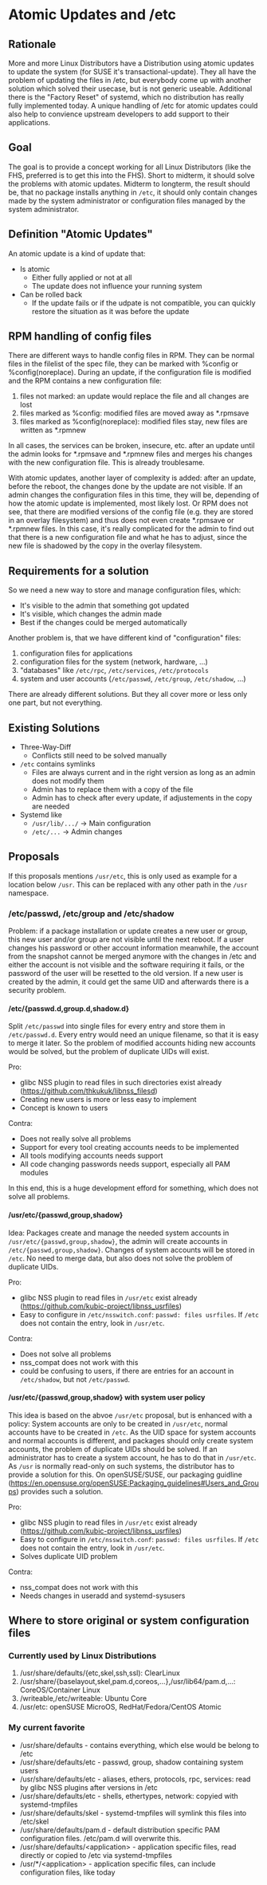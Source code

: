 # Atomic Updates and /etc

## Rationale

More and more Linux Distributors have a Distribution using atomic updates to update the system (for SUSE it's transactional-update). They all have the problem of updating the files in /etc, but everybody come up with another solution which solved their usecase, but is not generic useable.
Additional there is the "Factory Reset" of systemd, which no distribution has really fully implemented today. A unique handling of /etc for atomic updates could also help to convience upstream developers to add support to their applications.

## Goal

The goal is to provide a concept working for all Linux Distributors (like the FHS, preferred is to get this into the FHS). Short to midterm, it should solve the problems with atomic updates. Midterm to longterm, the result should be, that no package installs anything in `/etc`, it should only contain changes made by the system administrator or configuration files managed by the system administrator.

## Definition "Atomic Updates"

An atomic update is a kind of update that:

* Is atomic
  * Either fully applied or not at all
  * The update does not influence your running system
* Can be rolled back
  * If the update fails or if the udpate is not compatible, you can quickly restore the situation as it was before the update


## RPM handling of config files

There are different ways to handle config files in RPM. They can be normal files in the filelist of the spec file, they can be marked with %config or %config(noreplace).
During an update, if the configuration file is modified and the RPM contains a new configuration file:
1. files not marked: an update would replace the file and all changes are lost
2. files marked as %config: modified files are moved away as \*.rpmsave
3. files marked as %config(noreplace): modified files stay, new files are written as \*.rpmnew

In all cases, the services can be broken, insecure, etc. after an update until the admin looks for \*.rpmsave and \*.rpmnew files and merges his changes with the new configuration file. This is already troublesame.

With atomic updates, another layer of complexity is added: after an update, before the reboot, the changes done by the update are not visible. If an admin changes the configuration files in this time, they will be, depending of how the atomic update is implemented, most likely lost. Or RPM does not see, that there are modified versions of the config file (e.g. they are stored in an overlay filesystem) and thus does not even create \*.rpmsave or \*.rpmnew files. In this case, it's really complicated for the admin to find out that there is a new configuration file and what he has to adjust, since the new file is shadowed by the copy in the overlay filesystem.

## Requirements for a solution

So we need a new way to store and manage configuration files, which:
* It's visible to the admin that something got updated
* It's visible, which changes the admin made
* Best if the changes could be merged automatically

Another problem is, that we have different kind of "configuration" files:
1. configuration files for applications
2. configuration files for the system (network, hardware, ...)
3. "databases" like `/etc/rpc`, `/etc/services`, `/etc/protocols`
4. system and user accounts (`/etc/passwd`, `/etc/group`, `/etc/shadow`, ...)

There are already different solutions. But they all cover more or less only one part, but not everything.

## Existing Solutions

* Three-Way-Diff
  * Conflicts still need to be solved manually
* `/etc` contains symlinks
  * Files are always current and in the right version as long as an admin does not modify them
  * Admin has to replace them with a copy of the file
  * Admin has to check after every update, if adjustements in the copy are needed
* Systemd like
  * `/usr/lib/.../` -> Main configuration
  * `/etc/...` -> Admin changes
  
## Proposals

If this proposals mentions `/usr/etc`, this is only used as example for a location below `/usr`. This can be replaced with any other path in the `/usr` namespace.
  
### /etc/passwd, /etc/group and /etc/shadow

Problem: if a package installation or update creates a new user or group, this new user and/or group are not visible until the next reboot. If a user changes his password or other account information meanwhile, the account from the snapshot cannot be merged anymore with the changes in /etc and either the account is not visible and the software requiring it fails, or the password of the user will be resetted to the old version. If a new user is created by the admin, it could get the same UID and afterwards there is a security problem.

#### /etc/{passwd.d,group.d,shadow.d}

Split `/etc/passwd` into single files for every entry and store them in `/etc/passwd.d`. Every entry would need an unique filename, so that it is easy to merge it later. So the problem of modified accounts hiding new accounts would be solved, but the problem of duplicate UIDs will exist.

Pro:
* glibc NSS plugin to read files in such directories exist already (https://github.com/thkukuk/libnss_filesd)
* Creating new users is more or less easy to implement
* Concept is known to users

Contra:
* Does not really solve all problems
* Support for every tool creating accounts needs to be implemented
* All tools modifying accounts needs support
* All code changing passwords needs support, especially all PAM modules

In this end, this is a huge development efford for something, which does not solve all problems.

#### /usr/etc/{passwd,group,shadow}

Idea: Packages create and manage the needed system accounts in `/usr/etc/{passwd,group,shadow}`, the admin will create accounts in `/etc/{passwd,group,shadow}`. Changes of system accounts will be stored in `/etc`. No need to merge data, but also does not solve the problem of duplicate UIDs.

Pro:
* glibc NSS plugin to read files in `/usr/etc` exist already (https://github.com/kubic-project/libnss_usrfiles)
* Easy to configure in `/etc/nsswitch.conf`: `passwd: files usrfiles`. If `/etc` does not contain the entry, look in `/usr/etc`.

Contra:
* Does not solve all problems
* nss_compat does not work with this
* could be confusing to users, if there are entries for an account in `/etc/shadow`, but not `/etc/passwd`.

#### /usr/etc/{passwd,group,shadow} with system user policy

This idea is based on the abvoe `/usr/etc` proposal, but is enhanced with a policy: System accounts are only to be created in `/usr/etc`, normal accounts have to be created in `/etc`. As the UID space for system accounts and normal accounts is different, and packages should only create system accounts, the problem of duplicate UIDs should be solved. If an administrator has to create a system account, he has to do that in `/usr/etc`. As `/usr` is normally read-only on such systems, the distributor has to provide a solution for this. On openSUSE/SUSE, our packaging guidline (https://en.opensuse.org/openSUSE:Packaging_guidelines#Users_and_Groups) provides such a solution.

Pro:
* glibc NSS plugin to read files in `/usr/etc` exist already (https://github.com/kubic-project/libnss_usrfiles)
* Easy to configure in `/etc/nsswitch.conf`: `passwd: files usrfiles`. If `/etc` does not contain the entry, look in `/usr/etc`.
* Solves duplicate UID problem

Contra:
* nss_compat does not work with this
* Needs changes in useradd and systemd-sysusers

  
## Where to store original or system configuration files
### Currently used by Linux Distributions
1. /usr/share/defaults/{etc,skel,ssh,ssl): ClearLinux
2. /usr/share/{baselayout,skel,pam.d,coreos,...},/usr/lib64/pam.d,...: CoreOS/Container Linux
3. /writeable,/etc/writeable: Ubuntu Core
4. /usr/etc: openSUSE MicroOS, RedHat/Fedora/CentOS Atomic

### My current favorite
* /usr/share/defaults - contains everything, which else would be belong to /etc
* /usr/share/defaults/etc - passwd, group, shadow containing system users
* /usr/share/defaults/etc - aliases, ethers, protocols, rpc, services: read by glibc NSS plugins after versions in /etc
* /usr/share/defaults/etc - shells, ethertypes, network: copyied with systemd-tmpfiles
* /usr/share/defaults/skel - systemd-tmpfiles will symlink this files into /etc/skel
* /usr/share/defaults/pam.d - default distribution specific PAM configuration files. /etc/pam.d will overwrite this.
* /usr/share/defaults/\<application\> - application specific files, read directly or copied to /etc via systemd-tmpfiles
* /usr/\*/\<application\> - application specific files, can include configuration files, like today
